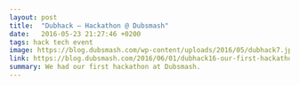 ```yaml
---
layout: post
title:  "Dubhack – Hackathon @ Dubsmash"
date:   2016-05-23 21:27:46 +0200
tags: hack tech event
image: https://blog.dubsmash.com/wp-content/uploads/2016/05/dubhack7.jpg
link: https://blog.dubsmash.com/2016/06/01/dubhack16-our-first-hackathon-at-dubsmash-hq/
summary: We had our first hackathon at Dubsmash.   
---
```

